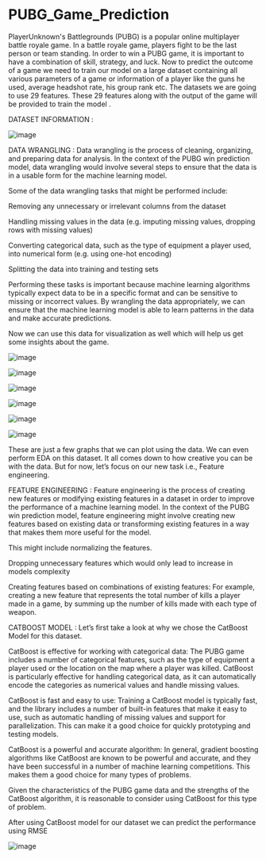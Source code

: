 # PUBG_Game_Prediction
PlayerUnknown's Battlegrounds (PUBG) is a popular online multiplayer battle royale game. In a battle royale game, players fight to be the last person
or team standing. 
In order to win a PUBG game, it is important to have a combination of skill, strategy, and luck.
Now to predict the outcome of a game we need to train our model on a large dataset containing all various parameters of a game or information of a 
player like the guns he used, average headshot rate, his group rank etc. The datasets we are going to use 29 features. These 29 features along with 
the output of the game will be provided to train the model .

DATASET  INFORMATION : 




![image](https://github.com/AnnuNITW/PUBG_Game_Prediction/assets/115100166/1a2119bc-a777-40ed-b018-e9d23f8f9503)


DATA WRANGLING : 
Data wrangling is the process of cleaning, organizing, and preparing data for analysis. In the context of the PUBG win prediction model, data wrangling would involve several steps to ensure that the data is in a usable form for the machine learning model.

Some of the data wrangling tasks that might be performed include:

Removing any unnecessary or irrelevant columns from the dataset

Handling missing values in the data (e.g. imputing missing values, dropping rows with missing values)

Converting categorical data, such as the type of equipment a player used, into numerical form (e.g. using one-hot encoding)

Splitting the data into training and testing sets

Performing these tasks is important because machine learning algorithms typically expect data to be in a specific format and can be sensitive to missing or incorrect values. By wrangling the data appropriately, we can ensure that the machine learning model is able to learn patterns in the data and make accurate predictions.

Now we can use this data for visualization as well which will help us get some insights about the game. 

![image](https://github.com/AnnuNITW/PUBG_Game_Prediction/assets/115100166/5848ed92-f079-46e0-8fe2-24174baddf14)

![image](https://github.com/AnnuNITW/PUBG_Game_Prediction/assets/115100166/c3b5feac-63e5-4248-8922-2280a0e03300)

![image](https://github.com/AnnuNITW/PUBG_Game_Prediction/assets/115100166/c6173d0a-2a6e-473a-8377-40700a687022)


![image](https://github.com/AnnuNITW/PUBG_Game_Prediction/assets/115100166/9b04bd49-82fe-4f2c-91fe-d3cf5d3d35b2)

![image](https://github.com/AnnuNITW/PUBG_Game_Prediction/assets/115100166/5ab13a1a-b777-4be2-958e-d0d23ffcf00b)

![image](https://github.com/AnnuNITW/PUBG_Game_Prediction/assets/115100166/2f5231ff-4dd5-48ba-adc7-e0d3a335f2ba)

These are just a few graphs that we can plot using the data. We can even perform EDA on this dataset. It all comes down to how creative you can be with the data. But for now, let’s focus on our new task i.e., Feature engineering.

FEATURE ENGINEERING : 
Feature engineering is the process of creating new features or modifying existing features in a dataset in order to improve the performance of a machine learning model. In the context of the PUBG win prediction model, feature engineering might involve creating new features based on existing data or transforming existing features in a way that makes them more useful for the model.

This might include normalizing the features.

Dropping unnecessary features which would only lead to increase in models complexity

Creating features based on combinations of existing features: For example, creating a new feature that represents the total number of kills a player made in a game, by summing up the number of kills made with each type of weapon.  

CATBOOST MODEL :
Let’s first take a look at why we chose the CatBoost Model for this dataset. 

CatBoost is effective for working with categorical data: The PUBG game includes a number of categorical features, such as the type of equipment a player used or the location on the map where a player was killed. CatBoost is particularly effective for handling categorical data, as it can automatically encode the categories as numerical values and handle missing values.

CatBoost is fast and easy to use: Training a CatBoost model is typically fast, and the library includes a number of built-in features that make it easy to use, such as automatic handling of missing values and support for parallelization. This can make it a good choice for quickly prototyping and testing models.

CatBoost is a powerful and accurate algorithm: In general, gradient boosting algorithms like CatBoost are known to be powerful and accurate, and they have been successful in a number of machine learning competitions. This makes them a good choice for many types of problems.

Given the characteristics of the PUBG game data and the strengths of the CatBoost algorithm, it is reasonable to consider using CatBoost for this type of problem.

After using CatBoost model for our dataset we can predict the performance using RMSE

![image](https://github.com/AnnuNITW/PUBG_Game_Prediction/assets/115100166/b98ddaf8-a23d-4eff-8f96-c183e51c8c81)

 
